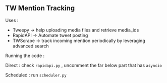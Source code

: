## TW Mention Tracking 

Uses : 

- Tweepy -> help uploading media files and retrieve media_ids
- RapidAPI -> Automate tweet posting 
- TWScrape -> track incoming mention periodically by leveraging advanced search 

Running the code : 

Direct : check `rapidapi.py` , uncomment the far below part that has `asyncio`

Scheduled : run `scheduler.py`